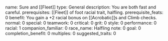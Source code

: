 name: Sure and [[Fleet]]
type: General
description: You are both fast and careful.
prerequisites: [[Fleet]] of foot racial trait, halfling.
prerequisite_feats: 0
benefit: You gain a +2 racial bonus on [[Acrobatic]]s and Climb checks.
normal: 0
special: 0
teamwork: 0
critical: 0
grit: 0
style: 0
performance: 0
racial: 1
companion_familiar: 0
race_name: Halfling
note: 0
goal: 0
completion_benefit: 0
multiples: 0
suggested_traits: 0

